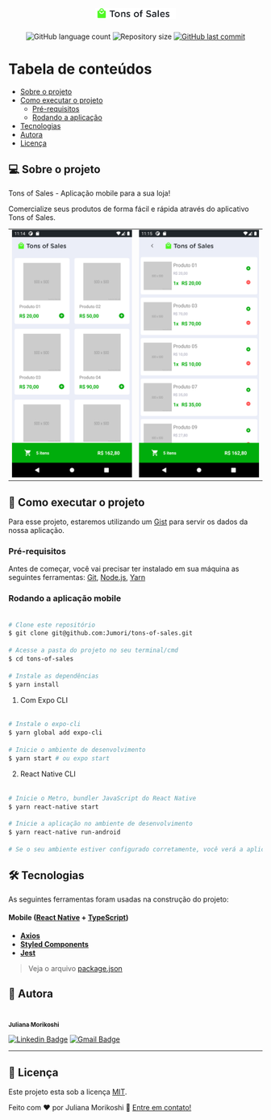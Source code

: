 
<h1 align="center">
  <img alt="Tons of Sales" src=".github/logo.png" width="160px">
</h1>

<p align="center">
  <img alt="GitHub language count" src="https://img.shields.io/github/languages/count/Jumori/tons-of-sales?color=%2304D361">

  <img alt="Repository size" src="https://img.shields.io/github/repo-size/Jumori/tons-of-sales">

  <a href="https://github.com/Jumori/tons-of-sales/commits/master">
    <img alt="GitHub last commit" src="https://img.shields.io/github/last-commit/Jumori/tons-of-sales">
  </a>

</p>

Tabela de conteúdos
=================
<!--ts-->
   * [Sobre o projeto](#-sobre-o-projeto)
   * [Como executar o projeto](#-como-executar-o-projeto)
     * [Pré-requisitos](#pré-requisitos)
     * [Rodando a aplicação](#rodando-a-aplicação-web-frontend)
   * [Tecnologias](#-tecnologias)
   * [Autora](#-autora)
   * [Licença](#user-content--licença)
<!--te-->

## 💻 Sobre o projeto

Tons of Sales - Aplicação mobile para a sua loja!

Comercialize seus produtos de forma fácil e rápida através do aplicativo Tons of Sales.

<table>
  <tr>
    <td>
      <img alt="Tons of Sales" src=".github/dashboard.png" width="300px">
    </td>
    <td>
      <img alt="Tons of Sales" src=".github/cart.png" width="300px">
    </td>
  </tr>
</table>

## 🚀 Como executar o projeto

Para esse projeto, estaremos utilizando um [Gist](https://gist.github.com/Jumori/c3451ba65a5027470122a81354718193) para servir os dados da nossa aplicação.

### Pré-requisitos

Antes de começar, você vai precisar ter instalado em sua máquina as seguintes ferramentas:
[Git](https://git-scm.com), [Node.js](https://nodejs.org/en/), [Yarn](https://yarnpkg.com/)


### Rodando a aplicação mobile

```bash

# Clone este repositório
$ git clone git@github.com:Jumori/tons-of-sales.git

# Acesse a pasta do projeto no seu terminal/cmd
$ cd tons-of-sales

# Instale as dependências
$ yarn install

```

1. Com Expo CLI
```bash

# Instale o expo-cli
$ yarn global add expo-cli

# Inicie o ambiente de desenvolvimento
$ yarn start # ou expo start

```

2. React Native CLI
```bash

# Inicie o Metro, bundler JavaScript do React Native
$ yarn react-native start

# Inicie a aplicação no ambiente de desenvolvimento
$ yarn react-native run-android

# Se o seu ambiente estiver configurado corretamente, você verá a aplicação rodando no seu emulador Android

```

## 🛠 Tecnologias

As seguintes ferramentas foram usadas na construção do projeto:

#### **Mobile**  ([React Native](https://reactnative.dev/)  +  [TypeScript](https://www.typescriptlang.org/))

-   **[Axios](https://github.com/axios/axios)**
-   **[Styled Components](https://styled-components.com/)**
-   **[Jest](https://jestjs.io/)**

> Veja o arquivo  [package.json](https://github.com/Jumori/tons-of-sales/blob/master/package.json)


## 🦸 Autora

<a href="https://github.com/Jumori">
 <img style="border-radius: 50%;" src="https://avatars1.githubusercontent.com/u/44618499?s=460&u=691cddb486d4b665417d25d8a575e508d6ef9563&v=4" width="100px;" alt=""/>
 <br />
 <sub><b>Juliana Morikoshi</b></sub></a>
 <br />

[![Linkedin Badge](https://img.shields.io/badge/-Juliana-blue?style=flat-square&logo=Linkedin&logoColor=white&link=https://www.linkedin.com/in/julianamorikoshi/)](https://www.linkedin.com/in/julianamorikoshi/)
[![Gmail Badge](https://img.shields.io/badge/-julianamorikoshi@gmail.com-c14438?style=flat-square&logo=Gmail&logoColor=white&link=mailto:julianamorikoshi@gmail.com)](mailto:julianamorikoshi@gmail.com)

---

## 📝 Licença

Este projeto esta sob a licença [MIT](./LICENSE).

Feito com ❤️ por Juliana Morikoshi 👋 [Entre em contato!](https://www.linkedin.com/in/julianamorikoshi/)
